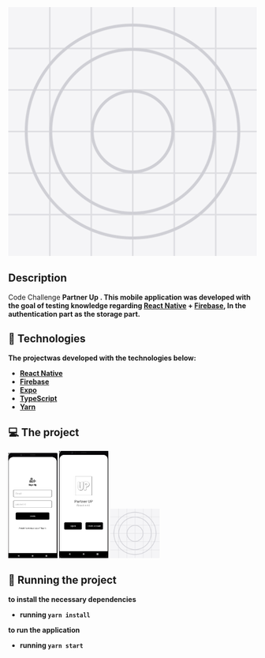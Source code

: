 <p align="center">
  <img src= "/assets/icon.png"
  width="700" heigth="700"><br>
</p>

## Description

Code Challenge <b> Partner Up <b>. This mobile application was developed with the goal of testing knowledge regarding [React Native](https://reactnative.dev/) +
[Firebase](https://firebase.google.com/?hl=pt), In the authentication part as the storage part.

## 🚀 Technologies

The projectwas developed with the technologies below:

- [React Native](https://facebook.github.io/react-native/)
- [Firebase](https://firebase.google.com/?hl=pt)
- [Expo](https://expo.io/)
- [TypeScript](https://www.typescriptlang.org/)
- [Yarn](https://yarnpkg.com/)

## 💻 The project

<p float="left">
  <img src="/assets/login.png" width="100" />
  <img src="/assets/landing.png" width="100" /> 
  <img src="/assets/icon.png" width="100" />
</p>

## 🔖 Running the project

to install the necessary dependencies

- running `yarn install`

to run the application

- running `yarn start`
